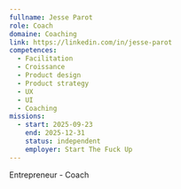 ```yaml
---
fullname: Jesse Parot
role: Coach
domaine: Coaching
link: https://linkedin.com/in/jesse-parot
competences:
  - Facilitation
  - Croissance
  - Product design
  - Product strategy
  - UX
  - UI
  - Coaching
missions:
  - start: 2025-09-23
    end: 2025-12-31
    status: independent
    employer: Start The Fuck Up
---
```

Entrepreneur - Coach
